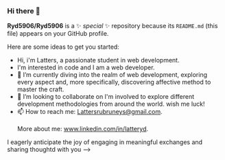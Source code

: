 ### Hi there 👋
**Ryd5906/Ryd5906** is a ✨ _special_ ✨ repository because its `README.md` (this file) appears on your GitHub profile.

Here are some ideas to get you started:
- Hi, i'm Latters, a passionate student in web development.
- I'm interested in code and I am a web developer.
- 🌱 I’m currently diving into the realm of web development, exploring every aspect and, more specifically, discovering affective method to master the craft.
- 👯 I’m looking to collaborate on I'm involved to explore different development methodologies from around the world. wish me luck!
- 📫 How to reach me: Lattersrubruneys@gmail.com.
<br></br>
More about me: www.linkedin.com/in/latteryd.

I eagerly anticipate the joy of engaging in meaningful exchanges and sharing thoughtd with you --> 
